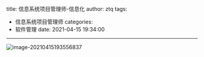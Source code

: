 title: 信息系统项目管理师-信息化
author: ztq
tags:
  - 信息系统项目管理师
categories:
  - 软件管理
date: 2021-04-15 19:34:00
---

![image-20210415193556837](/img/image-20210415193556837.png)